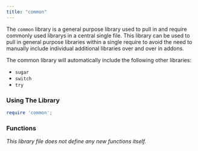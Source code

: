 ```yaml
---
title: "common"
---
```


The `common` library is a general purpose library used to pull in and require commonly used librarys in a central single file. This library can be used to pull in general purpose libraries within a single require to avoid the need to manually include individual additional libraries over and over in addons.

The common library will automatically include the following other libraries:

  - `sugar`
  - `switch`
  - `try`

### Using The Library

```lua
require 'common';
```

### Functions

_This library file does not define any new functions itself._
